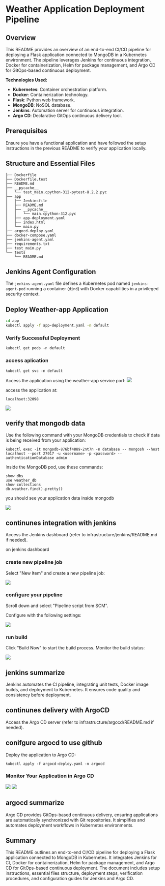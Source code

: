 # Weather Application Deployment Pipeline

## Overview

This README provides an overview of an end-to-end CI/CD pipeline for deploying a Flask application connected to MongoDB in a Kubernetes environment. The pipeline leverages Jenkins for continuous integration, Docker for containerization, Helm for package management, and Argo CD for GitOps-based continuous deployment.

**Technologies Used:**
- **Kubernetes**: Container orchestration platform.
- **Docker**: Containerization technology.
- **Flask**: Python web framework.
- **MongoDB**: NoSQL database.
- **Jenkins**: Automation server for continuous integration.
- **Argo CD**: Declarative GitOps continuous delivery tool.

## Prerequisites

Ensure you have a functional application and have followed the setup instructions in the previous README to verify your application locally.


## Structure and Essential Files

```
├── Dockerfile
├── Dockerfile.test
├── README.md
├── __pycache__
│   └── test_main.cpython-312-pytest-8.2.2.pyc
├── app
│   ├── Jenkinsfile
│   ├── README.md
│   ├── __pycache__
│   │   └── main.cpython-312.pyc
│   ├── app-deployment.yaml
│   ├── index.html
│   └── main.py
├── argocd-deploy.yaml
├── docker-compose.yaml
├── jenkins-agent.yaml
├── requirements.txt
├── test_main.py
└── tests
    └── README.md
```

## Jenkins Agent Configuration

The `jenkins-agent.yaml` file defines a Kubernetes pod named `jenkins-agent-pod` running a container (`dind`) with Docker capabilities in a privileged security context.

## Deploy Weather-app Application

```bash
cd app
kubectl apply -f app-deployment.yaml -n default

```
### Verify Successful Deployment

```
kubectl get pods -n default 
```

### access aplication 

```
kubectl get svc -n default
```

Access the application using the weather-app service port:
![](images/svc.png)

access the application at:
```
localhsot:32098
```
![](images/app.png)

## verify that mongodb data

Use the following command with your MongoDB credentials to check if data is being received from your application:

```
kubectl exec -it mongodb-876bf4889-2nt7n -n database -- mongosh --host localhost --port 27017 -u <username> -p <password> --authenticationDatabase admin
```
Inside the MongoDB pod, use these commands: 

```
show dbs
use weather_db
show collections
db.weather.find().pretty()
```

you should see your application data inside mongodb 

![](images/data.png)

## continunes integration with jenkins 

Access the Jenkins dashboard (refer to infrastructure/jenkins/README.md if needed).

on jenkins dashboard
### create new pipeline job 

Select "New Item" and create a new pipeline job:

![](images/jenkins-dash.png)

### configure your pipeline 
Scroll down and select "Pipeline script from SCM". 

Configure with the following settings:
 
![](images/pipe.png)

### run build 
Click "Build Now" to start the build process. Monitor the build status:

![](images/build.png)

## jenkins summarize

Jenkins automates the CI pipeline, integrating unit tests, Docker image builds, and deployment to Kubernetes. It ensures code quality and consistency before deployment.

## continunes delivery with ArgoCD

Access the Argo CD server (refer to infrastructure/argocd/README.md if needed).

## conifgure argocd to use github 

Deploy the application to Argo CD:

```
kubectl apply -f argocd-deploy.yaml -n argocd
```

### Monitor Your Application in Argo CD 

![](images/argo1.png)
![](images/argo2.png)

## argocd summarize

Argo CD provides GitOps-based continuous delivery, ensuring applications are automatically synchronized with Git repositories. It simplifies and automates deployment workflows in Kubernetes environments.

## Summary
This README outlines an end-to-end CI/CD pipeline for deploying a Flask application connected to MongoDB in Kubernetes. It integrates Jenkins for CI, Docker for containerization, Helm for package management, and Argo CD for GitOps-based continuous deployment. The document includes setup instructions, essential files structure, deployment steps, verification procedures, and configuration guides for Jenkins and Argo CD.
